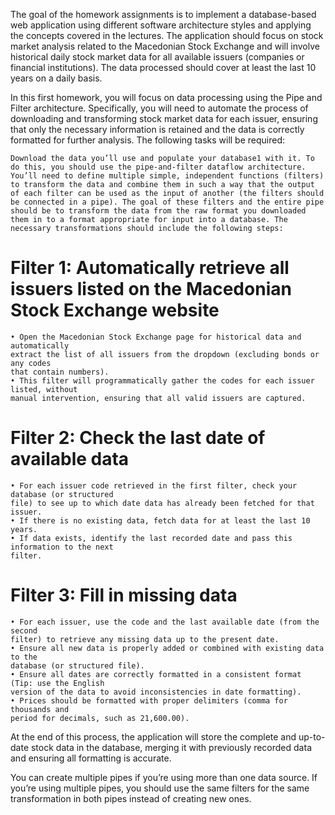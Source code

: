 The goal of the homework assignments is to implement a database-based web application using
different software architecture styles and applying the concepts covered in the lectures.
The application should focus on stock market analysis related to the Macedonian Stock Exchange
and will involve historical daily stock market data for all available issuers (companies or
financial institutions). The data processed should cover at least the last 10 years on a daily
basis.

In this first homework, you will focus on data processing using the Pipe and Filter architecture.
Specifically, you will need to automate the process of downloading and transforming stock
market data for each issuer, ensuring that only the necessary information is retained and the data
is correctly formatted for further analysis. The following tasks will be required:

`Download the data you’ll use and populate your database1 with it. To do this, you should use
the pipe-and-filter dataflow architecture. You’ll need to define multiple simple, independent
functions (filters) to transform the data and combine them in such a way that the output
of each filter can be used as the input of another (the filters should be connected in a pipe).
The goal of these filters and the entire pipe should be to transform the data from the raw
format you downloaded them in to a format appropriate for input into a database.
The necessary transformations should include the following steps:`

 #  Filter 1: Automatically retrieve all issuers listed on the Macedonian Stock Exchange website
    • Open the Macedonian Stock Exchange page for historical data and automatically
    extract the list of all issuers from the dropdown (excluding bonds or any codes
    that contain numbers).
    • This filter will programmatically gather the codes for each issuer listed, without
    manual intervention, ensuring that all valid issuers are captured.
    
  # Filter 2: Check the last date of available data
    • For each issuer code retrieved in the first filter, check your database (or structured
    file) to see up to which date data has already been fetched for that issuer.
    • If there is no existing data, fetch data for at least the last 10 years.
    • If data exists, identify the last recorded date and pass this information to the next
    filter.
    
  # Filter 3: Fill in missing data
    • For each issuer, use the code and the last available date (from the second
    filter) to retrieve any missing data up to the present date.
    • Ensure all new data is properly added or combined with existing data to the
    database (or structured file).
    • Ensure all dates are correctly formatted in a consistent format (Tip: use the English
    version of the data to avoid inconsistencies in date formatting).
    • Prices should be formatted with proper delimiters (comma for thousands and
    period for decimals, such as 21,600.00).
    
At the end of this process, the application will store the complete and up-to-date stock data
in the database, merging it with previously recorded data and ensuring all formatting is
accurate.

You can create multiple pipes if you’re using more than one data source. If you’re using
multiple pipes, you should use the same filters for the same transformation in both pipes
instead of creating new ones.
